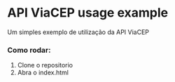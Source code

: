 # API ViaCEP usage example
Um simples exemplo de utilização da API ViaCEP

### Como rodar:
1. Clone o repositorio
2. Abra o index.html
